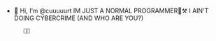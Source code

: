 - 👋 Hi, I’m @cuuuuurt
IM JUST A NORMAL PROGRAMMER🤫⚒️
I AIN'T DOING CYBERCRIME
(AND WHO ARE YOU?)

         🖕🏿
